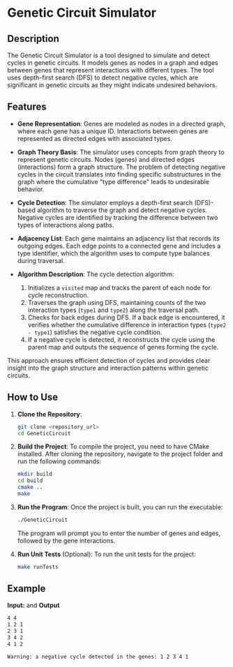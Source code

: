 # Genetic Circuit Simulator

## Description

The Genetic Circuit Simulator is a tool designed to simulate and detect cycles in genetic circuits. It models genes as nodes in a graph and edges between genes that represent interactions with different types. The tool uses depth-first search (DFS) to detect negative cycles, which are significant in genetic circuits as they might indicate undesired behaviors.

## Features

- **Gene Representation**: Genes are modeled as nodes in a directed graph, where each gene has a unique ID. Interactions between genes are represented as directed edges with associated types.

- **Graph Theory Basis**: The simulator uses concepts from graph theory to represent genetic circuits. Nodes (genes) and directed edges (interactions) form a graph structure. The problem of detecting negative cycles in the circuit translates into finding specific substructures in the graph where the cumulative "type difference" leads to undesirable behavior.

- **Cycle Detection**: The simulator employs a depth-first search (DFS)-based algorithm to traverse the graph and detect negative cycles. Negative cycles are identified by tracking the difference between two types of interactions along paths.

- **Adjacency List**: Each gene maintains an adjacency list that records its outgoing edges. Each edge points to a connected gene and includes a type identifier, which the algorithm uses to compute type balances during traversal.

- **Algorithm Description**: The cycle detection algorithm:
  1. Initializes a `visited` map and tracks the parent of each node for cycle reconstruction.
  2. Traverses the graph using DFS, maintaining counts of the two interaction types (`type1` and `type2`) along the traversal path.
  3. Checks for back edges during DFS. If a back edge is encountered, it verifies whether the cumulative difference in interaction types (`type2 - type1`) satisfies the negative cycle condition.
  4. If a negative cycle is detected, it reconstructs the cycle using the parent map and outputs the sequence of genes forming the cycle.

This approach ensures efficient detection of cycles and provides clear insight into the graph structure and interaction patterns within genetic circuits.


## How to Use

1. **Clone the Repository**:
    ```bash
    git clone <repository_url>
    cd GeneticCircuit
    ```

2. **Build the Project**:
    To compile the project, you need to have CMake installed. After cloning the repository, navigate to the project folder and run the following commands:
    ```bash
    mkdir build
    cd build
    cmake ..
    make
    ```

3. **Run the Program**:
    Once the project is built, you can run the executable:
    ```bash
    ./GeneticCircuit
    ```

    The program will prompt you to enter the number of genes and edges, followed by the gene interactions.

4. **Run Unit Tests** (Optional):
    To run the unit tests for the project:
    ```bash
    make runTests
    ```

## Example

**Input:**  and **Output**
  ```bash
  4 4
  1 2 1  
  2 3 1
  3 4 2
  4 1 2

Warning: a negative cycle detected in the genes: 1 2 3 4 1
